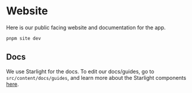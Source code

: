 # Website

Here is our public facing website and documentation for the app.

```bash
pnpm site dev
```

## Docs

We use Starlight for the docs. To edit our docs/guides, go to `src/content/docs/guides`, and learn more about the Starlight components [here](https://starlight.astro.build/components/using-components/).
